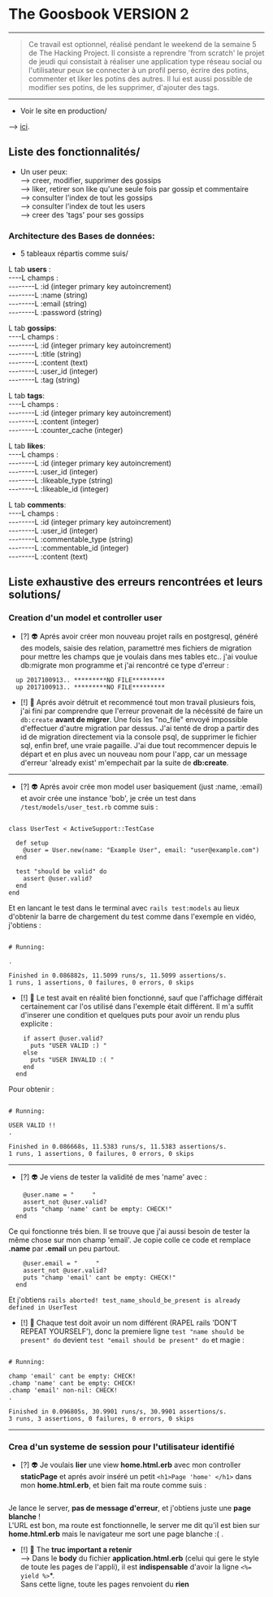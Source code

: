 # The Goosbook VERSION 2 #
<hr/>

> Ce travail est optionnel, réalisé pendant le weekend de la semaine 5 de The Hacking Project. Il consiste a reprendre 'from scratch' le projet de jeudi qui consistait à réaliser une application type réseau social ou l'utilisateur peux se connecter à un profil perso, écrire des potins, commenter et liker les potins des autres. Il lui est aussi possible de modifier ses potins, de les supprimer, d'ajouter des tags.    

<hr/>
  
* Voir le site en production/  
  
--> <a href="https://gossbook.herokuapp.com/" target="_blank">ici</a>.  
  
## Liste des fonctionnalités/  
* Un user peux:  
--> creer, modifier, supprimer des gossips  
--> liker, retirer son like qu'une seule fois par gossip et commentaire  
--> consulter l'index de tout les gossips  
--> consulter l'index de tout les users  
--> creer des 'tags' pour ses gossips  
  
### Architecture des Bases de données:  
  
* 5 tableaux répartis comme suis/  
  
L tab **users** :   
----L champs :  
--------L :id (integer primary key autoincrement)  
--------L :name (string)  
--------L :email (string)  
--------L :password (string)   
  
L tab **gossips**:  
----L champs :  
--------L :id (integer primary key autoincrement)   
--------L :title (string)  
--------L :content (text)  
--------L :user_id (integer)  
--------L :tag (string)  
  
L tab **tags**:  
----L champs :  
--------L :id (integer primary key autoincrement)  
--------L :content (integer)  
--------L :counter_cache (integer)  
  
L tab **likes**:  
----L champs :  
--------L :id (integer primary key autoincrement)   
--------L :user_id (integer)  
--------L :likeable_type (string)  
--------L :likeable_id (integer)  
  
L tab **comments**:  
----L champs :  
--------L :id (integer primary key autoincrement)   
--------L :user_id (integer)  
--------L :commentable_type (string)  
--------L :commentable_id (integer)  
--------L :content (text)   
  
  
## Liste exhaustive des erreurs rencontrées et leurs solutions/  
### Creation d'un model et controller user ###  
   
* [?] :alien: Aprés avoir créer mon nouveau projet rails en postgresql, généré des models, saisie des relation, paramettré mes fichiers de migration pour mettre les champs que je voulais dans mes tables etc.. j'ai voulue db:migrate mon programme et j'ai rencontré ce type d'erreur :  
``` up 2017100913.. *********NO FILE*********
  up 2017100913.. *********NO FILE*********
  up 2017100913.. *********NO FILE*********  
```  
  
* [!] :key: Aprés avoir détruit et recommencé tout mon travail plusieurs fois, j'ai fini par comprendre que l'erreur provenait de la nécéssité de faire un ``` db:create ``` **avant de migrer**. Une fois les "no_file" envoyé impossible d'effectuer d'autre migration par dessus. J'ai tenté de drop a partir des id de migration directement via la console psql, de supprimer le fichier sql, enfin bref, une vraie pagaille. J'ai due tout recommencer depuis le départ et en plus avec un nouveau nom pour l'app, car un message d'erreur 'already exist' m'empechait par la suite de **db:create**.

------------------------------------------------------------------------------------  
* [?] :alien: Aprés avoir crée mon model user basiquement (just :name, :email) et avoir crée une instance 'bob', je crée un test dans ```/test/models/user_test.rb``` comme suis :  
``` require 'test_helper'

class UserTest < ActiveSupport::TestCase

  def setup
    @user = User.new(name: "Example User", email: "user@example.com")
  end

  test "should be valid" do
    assert @user.valid?
  end
end 
```  
  Et en lancant le test dans le terminal avec ```rails test:models``` au lieux d'obtenir la barre de chargement du test comme dans l'exemple en vidéo, j'obtiens :  
``` Run options: --seed 41486

# Running:

.

Finished in 0.086882s, 11.5099 runs/s, 11.5099 assertions/s.
1 runs, 1 assertions, 0 failures, 0 errors, 0 skips
```  
* [!] :key: Le test avait en réalité bien fonctionné, sauf que l'affichage différait certainement car l'os utilisé dans l'exemple était différent. Il m'a suffit d'inserer une condition et quelques puts pour avoir un rendu plus explicite :  
```test "should be valid" do
    if assert @user.valid?
      puts "USER VALID :) "
    else 
      puts "USER INVALID :( "
    end
  end
  ```  
  Pour obtenir :  
```Run options: --seed 43067

# Running:

USER VALID !!
.

Finished in 0.086668s, 11.5383 runs/s, 11.5383 assertions/s.
1 runs, 1 assertions, 0 failures, 0 errors, 0 skips
```  
------------------------------------------------------------------------------------  
* [?] :alien: Je viens de tester la validité de mes 'name' avec :  
``` test "name should be present" do
    @user.name = "     "
    assert_not @user.valid? 
    puts "champ 'name' cant be empty: CHECK!"
  end
```  
  Ce qui fonctionne trés bien. Il se trouve que j'ai aussi besoin de tester la même chose sur mon champ 'email'. Je copie colle ce code et remplace **.name** par **.email** un peu partout.  
```test "name should be present" do
    @user.email = "     "
    assert_not @user.valid? 
    puts "champ 'email' cant be empty: CHECK!"
  end
```  
  Et j'obtiens ```rails aborted!
test_name_should_be_present is already defined in UserTest```  

* [!] :key: Chaque test doit avoir un nom différent (RAPEL rails 'DON'T REPEAT YOURSELF'), donc la premiere ligne ```test "name should be present" do``` devient  ```test "email should be present" do``` et magie :  
```Run options: --seed 16094

# Running:

champ 'email' cant be empty: CHECK!
.champ 'name' cant be empty: CHECK!
.champ 'email' non-nil: CHECK!
.

Finished in 0.096805s, 30.9901 runs/s, 30.9901 assertions/s.
3 runs, 3 assertions, 0 failures, 0 errors, 0 skips
```  
------------------------------------------------------------------------------------  
### Crea d'un systeme de session pour l'utilisateur identifié ###  
  
* [?] :alien: Je voulais **lier** une view **home.html.erb** avec mon controller **staticPage** et aprés avoir inséré un petit ```<h1>Page 'home' </h1>``` dans mon **home.html.erb**, et bien fait ma route comme suis :  
``` root  'static_pages#home'
```
  Je lance le server, **pas de message d'erreur**, et j'obtiens juste une **page blanche** !  
  L'URL est bon, ma route est fonctionnelle, le server me dit qu'il est bien sur **home.html.erb** mais le navigateur me sort une page blanche :( .

* [!] :key: The **truc important a retenir**  
--> Dans le **body** du fichier **application.html.erb** (celui qui gere le style de toute les pages de l'appli), il est **indispensable** d'avoir la ligne ```<%= yield %>```*.  
Sans cette ligne, toute les pages renvoient du **rien**

